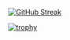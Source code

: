 [![GitHub Streak](https://streak-stats.demolab.com?user=shaoanlu&theme=holi-theme)](https://git.io/streak-stats)

[![trophy](https://github-profile-trophy.vercel.app/?username=shaoanlu&theme=nord)](https://github.com/ryo-ma/github-profile-trophy)

<!--
**shaoanlu/shaoanlu** is a ✨ _special_ ✨ repository because its `README.md` (this file) appears on your GitHub profile.

Here are some ideas to get you started:

- 🔭 I’m currently working on ...
- 🌱 I’m currently learning ...
- 👯 I’m looking to collaborate on ...
- 🤔 I’m looking for help with ...
- 💬 Ask me about ...
- 📫 How to reach me: ...
- 😄 Pronouns: ...
- ⚡ Fun fact: ...
-->
